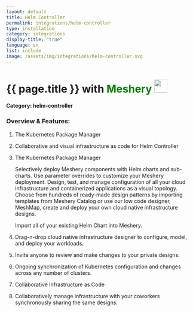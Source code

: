 ```yaml
---
layout: default
title: Helm Controller
permalink: integrations/helm-controller
type: installation
category: integrations
display-title: "true"
language: en
list: include
image: /assets/img/integrations/helm-controller.svg
---
```


<h1>{{ page.title }} with <span style="font-weight: bold; color: green;">Meshery</span> <img src="{{ page.image }}" style="width: 35px; height: 35px;" /></h1>


#### Category: helm-controller

### Overview & Features:
1. The Kubernetes Package Manager

2. Collaborative and visual infrastructure as code for Helm Controller

4. 
    The Kubernetes Package Manager



    Selectively deploy Meshery components with Helm charts and sub-charts. Use parameter overrides to customize your Meshery deployment. Design, test, and manage configuration of all your cloud infrastructure and containerized applications as a visual topology. Choose from hundreds of ready-made design patterns by importing templates from Meshery Catalog or use our low code designer, MeshMap, create and deploy your own cloud native infrastructure designs.



    Import all of your existing Helm Chart into Meshery.



5. Drag-n-drop cloud native infrastructure designer to configure, model, and deploy your workloads.

6. Invite anyone to review and make changes to your private designs.

7. Ongoing synchronization of Kubernetes configuration and changes across any number of clusters.

8. Collaborative Infrastructure as Code

9. Collaboratively manage infrastructure with your coworkers synchronously sharing the same designs.

